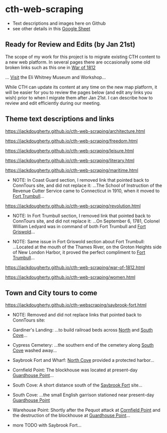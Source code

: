 # cth-web-scraping

- Text descriptions and images here on Github
- see other details in this [Google Sheet](https://docs.google.com/spreadsheets/d/1IorEpqJz7V7rDZOtYXP59VmW1w8PydrwNS022Crj1B0/edit#gid=1270195893)

## Ready for Review and Edits (by Jan 21st)

The scope of my work for this project is to migrate existing CTH content to a new web platform. In several pages there are occasionally some old broken links such as this one in [War of 1812](https://jackdougherty.github.io/cth-web-scraping/war-of-1812.html)

... <a href="https://www.eliwhitney.org/" target="_blank">Visit</a> the Eli Whitney Museum and Workshop...

While CTH can update its content at any time on the new map platform, it will be easier for you to review the pages below (and edit any links you wish) prior to when I migrate them after Jan 21st. I can describe how to review and edit efficiently during our meeting.

## Theme text descriptions and links

https://jackdougherty.github.io/cth-web-scraping/architecture.html

https://jackdougherty.github.io/cth-web-scraping/freedom.html

https://jackdougherty.github.io/cth-web-scraping/leisure.html

https://jackdougherty.github.io/cth-web-scraping/literary.html

https://jackdougherty.github.io/cth-web-scraping/maritime.html

- NOTE: In Coast Guard section, I removed link that pointed back to ConnTours site, and did not replace it: ...The School of Instruction of the Revenue Cutter Service came to Connecticut in 1910, when it moved to <a href="https://conntours.oncell.com/en/fort-trumbull-193425.html" target="_blank">Fort Trumbull</a>...

https://jackdougherty.github.io/cth-web-scraping/revolution.html

- NOTE: In Fort Trumbull section, I removed link that pointed back to ConnTours site, and did not replace it: ...On September 6, 1781, Colonel William Ledyard was in command of both Fort Trumbull and <a href="https://conntours.oncell.com/en/fort-griswold-193426.html" target="_blank">Fort Griswold</a>...

- NOTE: Same issue in Fort Griswold section about Fort Trumbull: ...Located at the mouth of the Thames River, on the Groton Heights side of New London Harbor, it proved the perfect compliment to <a href="https://conntours.oncell.com/en/fort-trumbull-193425.html" target="_blank">Fort Trumbull</a>...

https://jackdougherty.github.io/cth-web-scraping/war-of-1812.html

https://jackdougherty.github.io/cth-web-scraping/women.html

## Town and City tours to come

https://jackdougherty.github.io/cth-webscraping/saybrook-fort.html

- NOTE: Removed and did not replace links that pointed back to ConnTours site:
- Gardiner's Landing:  ...to build railroad beds across <a href="https://conntours.oncell.com/en/north-cove-214712.html" target="_blank">North</a> and <a href="https://conntours.oncell.com/en/south-cove-214716.html" target="_blank">South Cove</a>...
- Cypress Cemetery: ...the southern end of the cemetery along <a href="https://conntours.oncell.com/en/south-cove-214716.html" target="_blank">South Cove</a> washed away...
- Saybrook Fort and Wharf: <a href="https://conntours.oncell.com/en/north-cove-214712.html" target="_blank">North Cove</a> provided a protected harbor...
- Cornfield Point: The blockhouse was located at present-day <a href="https://conntours.oncell.com/en/guardhouse-point-214715.html" target="_blank">Guardhouse Point</a>...
- South Cove: A short distance south of the <a href="https://conntours.oncell.com/en/saybrook-fort-and-wharf-214711.html" target="_blank">Saybrook Fort</a> site...
- South Cove: ...the small English garrison stationed near present-day <a href="https://conntours.oncell.com/en/guardhouse-point-214715.html" target="_blank">Guardhouse Point</a>
- Warehouse Point: Shortly after the Pequot attack at <a href="https://conntours.oncell.com/en/cornfield-point-214714.html" target="_blank">Cornfield Point</a> and the destruction of the blockhouse at <a href="https://conntours.oncell.com/en/guardhouse-point-214715.html" target="_blank">Guardhouse Point</a>...

- more TODO with Saybrook Fort...
